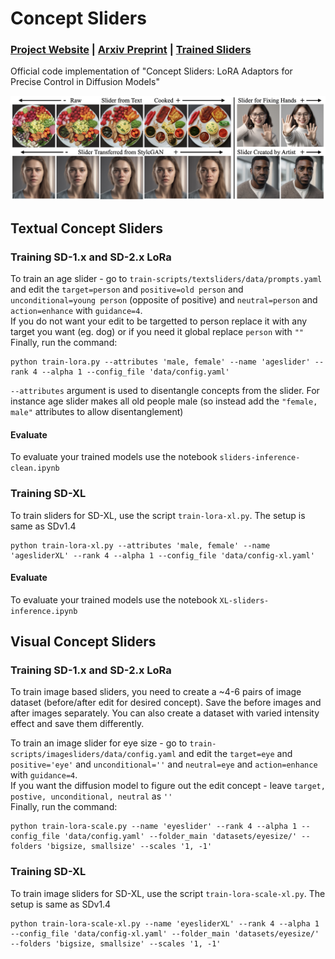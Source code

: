 # Concept Sliders
###  [Project Website](https://sliders.baulab.info) | [Arxiv Preprint](https://arxiv.org/pdf/2303.07345.pdf) | [Trained Sliders](https://sliders.baulab.info/weights/xl_sliders/)<br>
Official code implementation of "Concept Sliders: LoRA Adaptors for Precise Control in Diffusion Models"

<div align='center'>
<img src = 'images/main_figure.png'>
</div>


## Textual Concept Sliders
### Training SD-1.x and SD-2.x LoRa
To train an age slider - go to `train-scripts/textsliders/data/prompts.yaml` and edit the `target=person` and `positive=old person` and `unconditional=young person` (opposite of positive) and `neutral=person` and `action=enhance` with `guidance=4`. <br>
If you do not want your edit to be targetted to person replace it with any target you want (eg. dog) or if you need it global replace `person` with `""`  <br>
Finally, run the command:
```
python train-lora.py --attributes 'male, female' --name 'ageslider' --rank 4 --alpha 1 --config_file 'data/config.yaml'
```

`--attributes` argument is used to disentangle concepts from the slider. For instance age slider makes all old people male (so instead add the `"female, male"` attributes to allow disentanglement)


#### Evaluate 
To evaluate your trained models use the notebook `sliders-inference-clean.ipynb`


### Training SD-XL
To train sliders for SD-XL, use the script `train-lora-xl.py`. The setup is same as SDv1.4

```
python train-lora-xl.py --attributes 'male, female' --name 'agesliderXL' --rank 4 --alpha 1 --config_file 'data/config-xl.yaml'
```

#### Evaluate 
To evaluate your trained models use the notebook `XL-sliders-inference.ipynb`


## Visual Concept Sliders
### Training SD-1.x and SD-2.x LoRa
To train image based sliders, you need to create a ~4-6 pairs of image dataset (before/after edit for desired concept). Save the before images and after images separately. You can also create a dataset with varied intensity effect and save them differently. 

To train an image slider for eye size - go to `train-scripts/imagesliders/data/config.yaml` and edit the `target=eye` and `positive='eye'` and `unconditional=''` and `neutral=eye` and `action=enhance` with `guidance=4`. <br>
If you want the diffusion model to figure out the edit concept - leave `target, postive, unconditional, neutral` as `''`<br>
Finally, run the command:
```
python train-lora-scale.py --name 'eyeslider' --rank 4 --alpha 1 --config_file 'data/config.yaml' --folder_main 'datasets/eyesize/' --folders 'bigsize, smallsize' --scales '1, -1' 
```

### Training SD-XL
To train image sliders for SD-XL, use the script `train-lora-scale-xl.py`. The setup is same as SDv1.4

```
python train-lora-scale-xl.py --name 'eyesliderXL' --rank 4 --alpha 1 --config_file 'data/config-xl.yaml' --folder_main 'datasets/eyesize/' --folders 'bigsize, smallsize' --scales '1, -1' 
```
